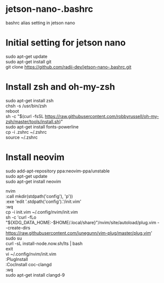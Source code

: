 # jetson-nano-.bashrc
bashrc alias setting in jetson nano   

# Initial setting for jetson nano

sudo apt-get update   
sudo apt-get install git   
git clone https://github.com/radii-dev/jetson-nano-.bashrc.git   

# Install zsh and oh-my-zsh
sudo apt-get install zsh   
chsh -s /usr/bin/zsh   
reboot   
sh -c "$(curl -fsSL https://raw.githubusercontent.com/robbyrussell/oh-my-zsh/master/tools/install.sh)"   
sudo apt-get install fonts-powerline   
cp -i .zshrc ~/.zshrc   
source ~/.zshrc   

# Install neovim
sudo add-apt-repository ppa:neovim-ppa/unstable   
sudo apt-get update   
sudo apt-get install neovim   
   
nvim   
:call mkdir(stdpath('config'), 'p'))   
:exe 'edit '.stdpath('config').'/init.vim'   
:wq   
cp -i init.vim ~/.config/nvim/init.vim   
sh -c 'curl -fLo "${XDG_DATA_HOME:-$HOME/.local/share}"/nvim/site/autoload/plug.vim --create-dirs \
       https://raw.githubusercontent.com/junegunn/vim-plug/master/plug.vim'   
sudo su   
curl -sL install-node.now.sh/lts | bash   
exit   
vi ~/.config/nvim/init.vim   
:PlugInstall   
:CocInstall coc-clangd   
:wq   
sudo apt-get install clangd-9   

